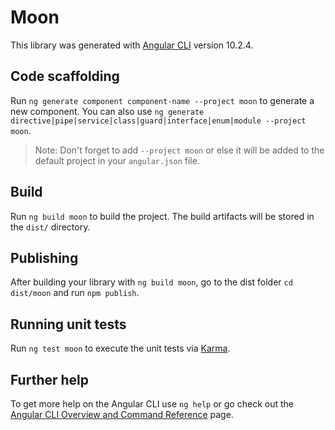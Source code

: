 # Moon

This library was generated with [Angular CLI](https://github.com/angular/angular-cli) version 10.2.4.

## Code scaffolding

Run `ng generate component component-name --project moon` to generate a new component. You can also use `ng generate directive|pipe|service|class|guard|interface|enum|module --project moon`.
> Note: Don't forget to add `--project moon` or else it will be added to the default project in your `angular.json` file. 

## Build

Run `ng build moon` to build the project. The build artifacts will be stored in the `dist/` directory.

## Publishing

After building your library with `ng build moon`, go to the dist folder `cd dist/moon` and run `npm publish`.

## Running unit tests

Run `ng test moon` to execute the unit tests via [Karma](https://karma-runner.github.io).

## Further help

To get more help on the Angular CLI use `ng help` or go check out the [Angular CLI Overview and Command Reference](https://angular.io/cli) page.
